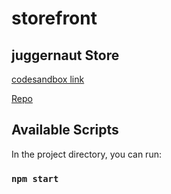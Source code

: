 # storefront

## juggernaut Store

[codesandbox link](https://codesandbox.io/s/late-cache-x05bg)


[Repo](https://github.com/thaerbraizat/storefront)

## Available Scripts

In the project directory, you can run:

### `npm start`

